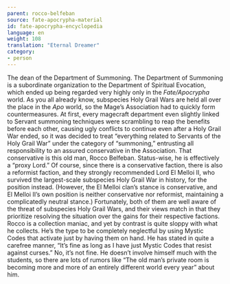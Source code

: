 ```yaml
---
parent: rocco-belfeban
source: fate-apocrypha-material
id: fate-apocrypha-encyclopedia
language: en
weight: 108
translation: "Eternal Dreamer"
category:
- person
---
```


The dean of the Department of Summoning. The Department of Summoning is a subordinate organization to the Department of Spiritual Evocation, which ended up being regarded very highly only in the *Fate/Apocrypha* world. As you all already know, subspecies Holy Grail Wars are held all over the place in the *Apo* world, so the Mage’s Association had to quickly form countermeasures. At first, every magecraft department even slightly linked to Servant summoning techniques were scrambling to reap the benefits before each other, causing ugly conflicts to continue even after a Holy Grail War ended, so it was decided to treat “everything related to Servants of the Holy Grail War” under the category of “summoning,” entrusting all responsibility to an assured conservative in the Association.
That conservative is this old man, Rocco Belfeban. Status-wise, he is effectively a “proxy Lord.” Of course, since there is a conservative faction, there is also a reformist faction, and they strongly recommended Lord El Melloi II, who survived the largest-scale subspecies Holy Grail War in history, for the position instead. (However, the El Melloi clan’s stance is conservative, and El Melloi II’s own position is neither conservative nor reformist, maintaining a complicatedly neutral stance.)
Fortunately, both of them are well aware of the threat of subspecies Holy Grail Wars, and their views match in that they prioritize resolving the situation over the gains for their respective factions.
Rocco is a collection maniac, and yet by contrast is quite sloppy with what he collects. He’s the type to be completely neglectful by using Mystic Codes that activate just by having them on hand. He has stated in quite a carefree manner, “It’s fine as long as I have just Mystic Codes that resist against curses.” No, it’s not fine. He doesn’t involve himself much with the students, so there are lots of rumors like “The old man’s private room is becoming more and more of an entirely different world every year” about him.
